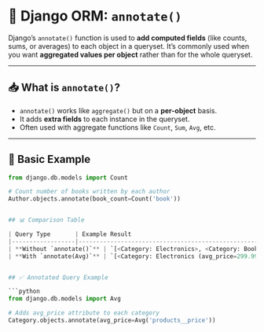 # 🧮 Django ORM: `annotate()`

Django’s `annotate()` function is used to **add computed fields** (like counts, sums, or averages) to each object in a queryset. It’s commonly used when you want **aggregated values per object** rather than for the whole queryset.

---

## 📥 What is `annotate()`?

- `annotate()` works like `aggregate()` but on a **per-object** basis.
- It adds **extra fields** to each instance in the queryset.
- Often used with aggregate functions like `Count`, `Sum`, `Avg`, etc.

---

## 🧱 Basic Example

```python
from django.db.models import Count

# Count number of books written by each author
Author.objects.annotate(book_count=Count('book'))


## 📊 Comparison Table

| Query Type       | Example Result                                                                 |
|------------------|---------------------------------------------------------------------------------|
| **Without `annotate()`** | `[<Category: Electronics>, <Category: Books>, <Category: Clothing>]`       |
| **With `annotate(Avg)`** | `[<Category: Electronics (avg_price=299.99)>, <Category: Books (avg_price=15.50)>]` |


## ✅ Annotated Query Example

```python
from django.db.models import Avg

# Adds avg_price attribute to each category
Category.objects.annotate(avg_price=Avg('products__price'))
